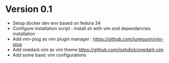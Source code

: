 # Version 0.1
- Setup docker dev env based on fedora 34
- Configure installation script : install.sh with vim and dependancies
installation
- Add vim-plug as vim plugin manager : https://github.com/junegunn/vim-plug
- Add onedark.vim as vim theme https://github.com/joshdick/onedark.vim
- Add some basic vim configurations